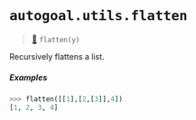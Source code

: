 # `autogoal.utils.flatten`

> [📝](https://github.com/autogoal/autogoal/blob/master/autogoal/utils/__init__.py#L126)
> `flatten(y)`

Recursively flattens a list.

##### Examples

```python
>>> flatten([[1],[2,[3]],4])
[1, 2, 3, 4]

```
